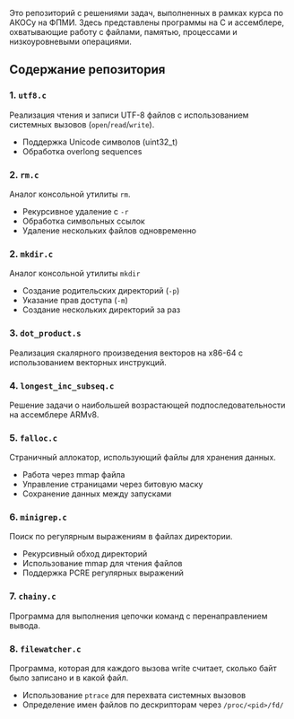 Это репозиторий с решениями задач, выполненных в рамках курса по АКОСу на ФПМИ. Здесь представлены программы на C и ассемблере, охватывающие работу с файлами, памятью, процессами и низкоуровневыми операциями.

## Содержание репозитория

### 1. `utf8.с`
Реализация чтения и записи UTF-8 файлов с использованием системных вызовов (`open`/`read`/`write`).
- Поддержка Unicode символов (uint32_t)
- Обработка overlong sequences

### 2. `rm.c`
Аналог консольной утилиты `rm`.
- Рекурсивное удаление с `-r`
- Обработка символьных ссылок
- Удаление нескольких файлов одновременно

### 2. `mkdir.c`
Аналог консольной утилиты `mkdir`
- Создание родительских директорий (`-p`)
- Указание прав доступа (`-m`)
- Создание нескольких директорий за раз

### 3. `dot_product.s`
Реализация скалярного произведения векторов на x86-64 с использованием векторных инструкций.

### 4. `longest_inc_subseq.c`
Решение задачи о наибольшей возрастающей подпоследовательности на ассемблере ARMv8.

### 5. `falloc.c`
Страничный аллокатор, использующий файлы для хранения данных.
- Работа через mmap файла
- Управление страницами через битовую маску
- Сохранение данных между запусками

### 6. `minigrep.c`
Поиск по регулярным выражениям в файлах директории.
- Рекурсивный обход директорий
- Использование mmap для чтения файлов
- Поддержка PCRE регулярных выражений

### 7. `chainy.c`
Программа для выполнения цепочки команд с перенаправлением вывода.

### 8. `filewatcher.c`
Программа, которая для каждого вызова write считает, сколько байт было записано и в какой файл.
- Использование `ptrace` для перехвата системных вызовов
- Определение имен файлов по дескрипторам через `/proc/<pid>/fd/`
